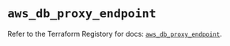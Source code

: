 # `aws_db_proxy_endpoint`

Refer to the Terraform Registory for docs: [`aws_db_proxy_endpoint`](https://www.terraform.io/docs/providers/aws/r/db_proxy_endpoint).
